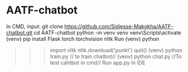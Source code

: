 # AATF-chatbot
In CMD, 
input:
git clone https://github.com/Sidjesse-Makokha/AATF-chatbot.git
cd AATF-chatbot
python -m venv venv
venv\Scripts\activate
(venv) pip install Flask torch torchvision nltk
Run
(venv) python
>>> import nltk
>>> nltk.download('punkt')
>>> quit()
(venv) python train.py // to train chatbot//
(venv) python chat.py //To test cahtbot in cmd//
Run app.py in IDE
